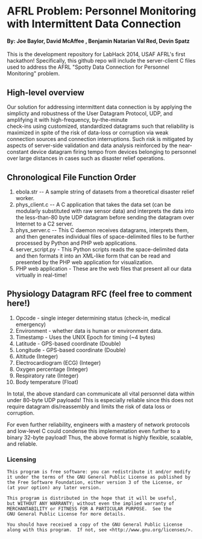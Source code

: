 # AFRL Problem: Personnel Monitoring with Intermittent Data Connection 

#### By: Joe Baylor, David McAffee , Benjamin Natarian Val Red, Devin Spatz 

This is the development repository for LabHack 2014, USAF AFRL's first 
hackathon! Specifically, this github repo will include the server-client C files 
used to address the AFRL "Spotty Data Connection for Personnel Monitoring" problem.

## High-level overview

Our solution for addressing intermittent data connection is by applying the simplicty and robustness of 
the User Datagram Protocol, UDP, and amplifying it with high-frequency, by-the-minute  
check-ins using customized, standardized datagrams such that 
reliability is maximized in spite of the risk of data-loss or corruption via 
weak connection sources and connection interruptions. Such risk 
is mitigated by aspects of server-side validation and data analysis reinforced 
by the near-constant device datagram firing tempo from devices belonging to personnel over large distances in cases such as disaster relief operations.  

## Chronological File Function Order
1. ebola.str -- A sample string of datasets from a theoretical disaster relief worker. 
2. phys\_client.c -- A C application that takes the data set (can be modularly 
substituted with raw sensor data) and interprets the data into the less-than-80 
byte UDP datagram before sending the datagram over Internet to a C2 server. 
3. phys\_server.c -- This C daemon receives datagrams, interprets them, and 
then generates individual files of space-delimited files to be further 
processed by Python and PHP web applications.
4. server\_script.py - This Python scripts reads the space-delimited data and 
then formats it into an XML-like form that can be read and presented by the 
PHP web application for visualization. 
5. PHP web application - These are the web files that present all our data 
virtually in real-time!  

## Physiology Datagram RFC (feel free to comment here!) 
1. Opcode - single integer determining status (check-in, medical emergency)
2. Environment - whether data is human or environment data.
3. Timestamp - Uses the UNIX Epoch for timing (~4 bytes) 
4. Latitude - GPS-based coordinate (Double)
5. Longitude - GPS-based coordinate (Double)
6. Altitude (Integer)
7. Electrocardiogram (ECG) (Integer)
8. Oxygen percentage (Integer)
9. Respiratory rate (Integer)
10. Body temperature (Float)

In total, the above standard can communicate all vital personnel data within 
under 80-byte UDP payloads! This is especially reliable since this does not 
require datagram dis/reassembly and limits the risk of data loss or corruption.

For even further reliability, engineers with a mastery of network protocols and 
low-level C could condense this implementation even further to a binary 32-byte payload! Thus, the above format is highly flexible, scalable, and reliable. 

### Licensing 


    This program is free software: you can redistribute it and/or modify
    it under the terms of the GNU General Public License as published by
    the Free Software Foundation, either version 3 of the License, or
    (at your option) any later version.

    This program is distributed in the hope that it will be useful,
    but WITHOUT ANY WARRANTY; without even the implied warranty of
    MERCHANTABILITY or FITNESS FOR A PARTICULAR PURPOSE.  See the
    GNU General Public License for more details.

    You should have received a copy of the GNU General Public License
    along with this program.  If not, see <http://www.gnu.org/licenses/>.

